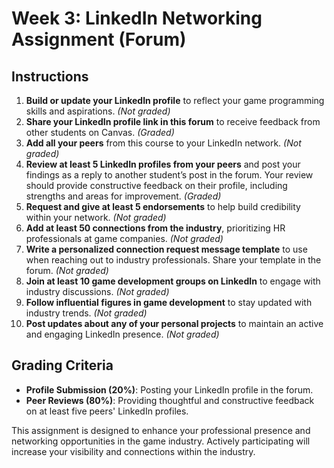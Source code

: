 # Week 3: LinkedIn Networking Assignment (Forum)

## Instructions

1. **Build or update your LinkedIn profile** to reflect your game programming skills and aspirations. *(Not graded)*
2. **Share your LinkedIn profile link in this forum** to receive feedback from other students on Canvas. *(Graded)*
3. **Add all your peers** from this course to your LinkedIn network. *(Not graded)*
4. **Review at least 5 LinkedIn profiles from your peers** and post your findings as a reply to another student’s post
   in the forum. Your review should provide constructive feedback on their profile, including strengths and areas for
   improvement. *(Graded)*
5. **Request and give at least 5 endorsements** to help build credibility within your network. *(Not graded)*
6. **Add at least 50 connections from the industry**, prioritizing HR professionals at game companies. *(Not graded)*
7. **Write a personalized connection request message template** to use when reaching out to industry professionals.
   Share your template in the forum. *(Not graded)*
8. **Join at least 10 game development groups on LinkedIn** to engage with industry discussions. *(Not graded)*
9. **Follow influential figures in game development** to stay updated with industry trends. *(Not graded)*
10. **Post updates about any of your personal projects** to maintain an active and engaging LinkedIn presence. *(Not
    graded)*

## Grading Criteria

- **Profile Submission (20%)**: Posting your LinkedIn profile in the forum.
- **Peer Reviews (80%)**: Providing thoughtful and constructive feedback on at least five peers' LinkedIn profiles.

This assignment is designed to enhance your professional presence and networking opportunities in the game industry.
Actively participating will increase your visibility and connections within the industry.

